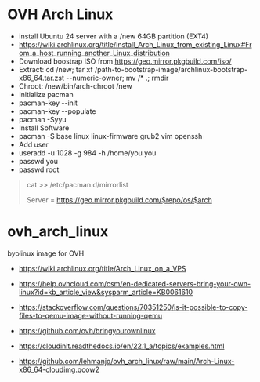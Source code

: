 # OVH Arch Linux

- install Ubuntu 24 server with a /new 64GB partition (EXT4)
- https://wiki.archlinux.org/title/Install_Arch_Linux_from_existing_Linux#From_a_host_running_another_Linux_distribution
- Download boostrap ISO from https://geo.mirror.pkgbuild.com/iso/
- Extract: cd /new; tar xf /path-to-bootstrap-image/archlinux-bootstrap-x86_64.tar.zst --numeric-owner; mv <extracted directory>/* .; rmdir <extracted directory>
- Chroot: /new/bin/arch-chroot /new
- Initialize pacman
- pacman-key --init
- pacman-key --populate
- pacman -Syyu
- Install Software
- pacman -S base linux linux-firmware grub2 vim openssh
- Add user
- useradd -u 1028 -g 984 -h /home/you you
- passwd you
- passwd root
>  
> cat >> /etc/pacman.d/mirrorlist
> 
> Server = https://geo.mirror.pkgbuild.com/$repo/os/$arch
>
  
# ovh_arch_linux
byolinux image for OVH


- https://wiki.archlinux.org/title/Arch_Linux_on_a_VPS
- https://help.ovhcloud.com/csm/en-dedicated-servers-bring-your-own-linux?id=kb_article_view&sysparm_article=KB0061610
- https://stackoverflow.com/questions/70351250/is-it-possible-to-copy-files-to-qemu-image-without-running-qemu
- https://github.com/ovh/bringyourownlinux
- https://cloudinit.readthedocs.io/en/22.1_a/topics/examples.html
  

- https://github.com/lehmanjo/ovh_arch_linux/raw/main/Arch-Linux-x86_64-cloudimg.qcow2
